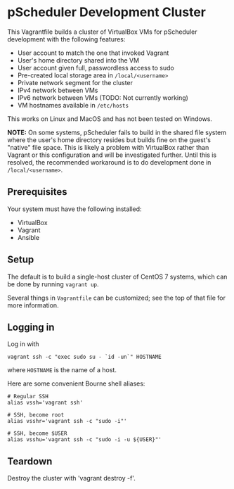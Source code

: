 # pScheduler Development Cluster

This Vagrantfile builds a cluster of VirtualBox VMs for pScheduler
development with the following features:

 * User account to match the one that invoked Vagrant
 * User's home directory shared into the VM
 * User account given full, passwordless access to sudo
 * Pre-created local storage area in `/local/<username>`
 * Private network segment for the cluster
 * IPv4 network between VMs
 * IPv6 network between VMs (TODO: Not currently working)
 * VM hostnames available in `/etc/hosts`

This works on Linux and MacOS and has not been tested on Windows.

**NOTE:** On some systems, pScheduler fails to build in the shared
file system where the user's home directory resides but builds fine on
the guest's "native" file space.  This is likely a problem with
VirtualBox rather than Vagrant or this configuration and will be
investigated further.  Until this is resolved, the recommended
workaround is to do development done in `/local/<username>`.


## Prerequisites

Your system must have the following installed:

 * VirtualBox
 * Vagrant
 * Ansible


## Setup

The default is to build a single-host cluster of CentOS 7 systems, which
can be done by running `vagrant up`.

Several things in `Vagrantfile` can be customized; see the top of
that file for more information.


## Logging in

Log in with
```
vagrant ssh -c "exec sudo su - `id -un`" HOSTNAME
```
where `HOSTNAME` is the name of a host.


Here are some convenient Bourne shell aliases:
```
# Regular SSH
alias vssh='vagrant ssh'

# SSH, become root
alias vsshr='vagrant ssh -c "sudo -i"'

# SSH, become $USER
alias vsshu='vagrant ssh -c "sudo -i -u ${USER}"'
```


## Teardown

Destroy the cluster with 'vagrant destroy -f'.
